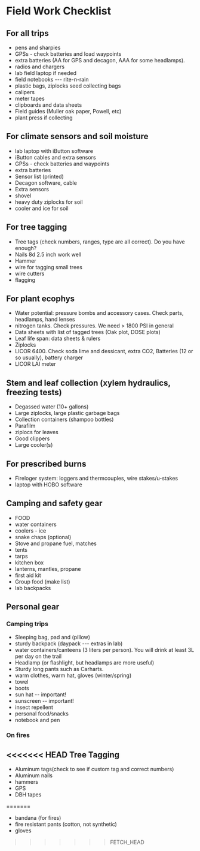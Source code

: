 Field Work Checklist
====================

For all trips
-------------

- pens and sharpies
- GPSs - check batteries and load waypoints
- extra batteries (AA for GPS and decagon, AAA for some headlamps).
- radios and chargers
- lab field laptop if needed
- field notebooks --- rite-n-rain
- plastic bags, ziplocks seed collecting bags
- calipers
- meter tapes
- clipboards and data sheets
- Field guides (Muller oak paper, Powell, etc)
- plant press if collecting


For climate sensors and soil moisture
-------------------------------------

- lab laptop with iButton software
- iButton cables and extra sensors
- GPSs - check batteries and waypoints
- extra batteries
- Sensor list (printed)
- Decagon software, cable
- Extra sensors
- shovel
- heavy duty ziplocks for soil
- cooler and ice for soil
  
For tree tagging
----------------

- Tree tags (check numbers, ranges, type are all correct). Do you have enough?
- Nails 8d 2.5 inch work well
- Hammer
- wire for tagging small trees
- wire cutters
- flagging

For plant ecophys
-----------------

- Water potential: pressure bombs and accessory cases. Check parts, headlamps, hand lenses
- nitrogen tanks. Check pressures. We need > 1800 PSI in general
- Data sheets with list of tagged trees (Oak plot, DOSE plots) 
- Leaf life span: data sheets & rulers
- Ziplocks
- LICOR 6400.  Check soda lime and dessicant, extra CO2, Batteries (12 or so usually), battery charger
- LICOR LAI meter
  
Stem and leaf collection (xylem hydraulics, freezing tests)
-----------------------------------------------------------

- Degassed water (10+ gallons)
- Large ziplocks, large plastic garbage bags
- Collection containers (shampoo bottles)
- Parafilm
- ziplocs for leaves
- Good clippers
- Large cooler(s)

For prescribed burns
--------------------
- Fireloger system: loggers and thermcouples, wire stakes/u-stakes
- laptop with HOBO software
  
Camping and safety gear
-----------------------

- FOOD
- water containers
- coolers - ice
- snake chaps (optional)
- Stove and propane fuel, matches
- tents
- tarps
- kitchen box
- lanterns, mantles, propane
- first aid kit
- Group food (make list)
- lab backpacks

Personal gear
-------------

### Camping trips ###
 
- Sleeping bag, pad and (pillow)
- sturdy backpack (daypack --- extras in lab)
- water containers/canteens (3 liters per person).  You will drink at least 3L per day on the trail
- Headlamp (or flashlight, but headlamps are more useful)
- Sturdy long pants such as Carharts.
- warm clothes, warm hat, gloves (winter/spring)
- towel
- boots
- sun hat -- important!
- sunscreen -- important!
- insect repellent
- personal food/snacks
- notebook and pen

### On fires ###

<<<<<<< HEAD
Tree Tagging
------------
  - Aluminum tags(check to see if custom tag and correct numbers)
  - Aluminum nails
  - hammers
  - GPS
  - DBH tapes

    
=======
- bandana (for fires)
- fire resistant pants (cotton, not synthetic)
- gloves
>>>>>>> FETCH_HEAD
